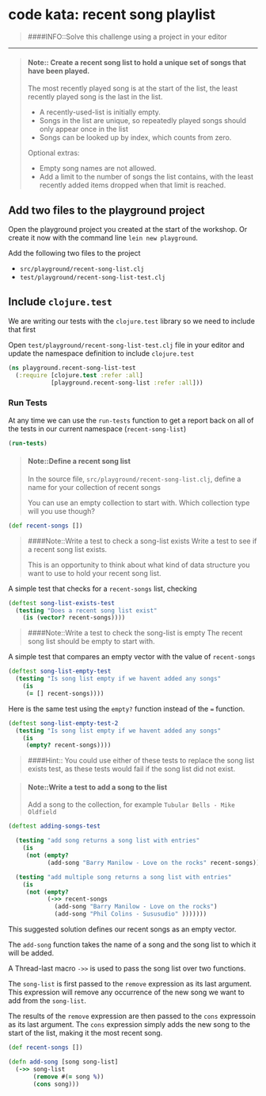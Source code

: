 # code kata: recent song playlist

> ####INFO::Solve this challenge using a project in your editor

------------------------------------------

> #### Note:: Create a recent song list to hold a unique set of songs that have been played.
> The most recently played song is at the start of the list, the least recently played song is the last in the list.
>
> * A recently-used-list is initially empty.
> * Songs in the list are unique, so repeatedly played songs should only appear once in the list
> * Songs can be looked up by index, which counts from zero.
>
> Optional extras:
>
> * Empty song names are not allowed.
> * Add a limit to the number of songs the list contains, with the least recently added items dropped when that limit is reached.


## Add two files to the playground project

Open the playground project you created at the start of the workshop.  Or create it now with the command line `lein new playground`.

Add the following two files to the project

* `src/playground/recent-song-list.clj`
* `test/playground/recent-song-list-test.clj`


## Include `clojure.test`

We are writing our tests with the `clojure.test` library so we need to include that first

Open `test/playground/recent-song-list-test.clj` file in your editor and update the namespace definition to include `clojure.test`


```clojure
(ns playground.recent-song-list-test
  (:require [clojure.test :refer :all]
            [playground.recent-song-list :refer :all]))
```


### Run Tests

At any time we can use the `run-tests` function to get a report back on all of the tests in our current namespace (`recent-song-list`)

```clojure
(run-tests)
```


> #### Note::Define a recent song list
> In the source file, `src/playground/recent-song-list.clj`, define a name for your collection of recent songs
>
> You can use an empty collection to start with.  Which collection type will you use though?

<!--sec data-title="Reveal answer..." data-id="answer000" data-collapse=true ces-->

```clojure
(def recent-songs [])
```

<!--endsec-->

> ####Note::Write a test to check a song-list exists
> Write a test to see if a recent song list exists.
>
> This is an opportunity to think about what kind of data structure you want to use to hold your recent song list.

<!--sec data-title="Suggested test..." data-id="answer001" data-collapse=true ces-->

A simple test that checks for a `recent-songs` list, checking

```clojure
(deftest song-list-exists-test
  (testing "Does a recent song list exist"
    (is (vector? recent-songs))))
```

<!--endsec-->

> ####Note::Write a test to check the song-list is empty
> The recent song list should be empty to start with.

<!--sec data-title="Suggested test..." data-id="answer002" data-collapse=true ces-->

A simple test that compares an empty vector with the value of `recent-songs`

```clojure
(deftest song-list-empty-test
  (testing "Is song list empty if we havent added any songs"
    (is
     (= [] recent-songs))))
```
Here is the same test using the `empty?` function instead of the `=` function.

```clojure
(deftest song-list-empty-test-2
  (testing "Is song list empty if we havent added any songs"
    (is
     (empty? recent-songs))))
```

> ####Hint::
> You could use either of these tests to replace the song list exists test, as these tests would fail if the song list did not exist.

<!--endsec-->


> #### Note::Write a test to add a song to the list
> Add a song to the collection, for example `Tubular Bells - Mike Oldfield`


<!--sec data-title="Suggested test..." data-id="answer003" data-collapse=true ces-->

```clojure
(deftest adding-songs-test

  (testing "add song returns a song list with entries"
    (is
     (not (empty?
           (add-song "Barry Manilow - Love on the rocks" recent-songs)))))

  (testing "add multiple song returns a song list with entries"
    (is
     (not (empty?
           (->> recent-songs
             (add-song "Barry Manilow - Love on the rocks")
             (add-song "Phil Colins - Sususudio" )))))))

```

<!--endsec-->




<!--sec data-title="Suggested Code Solution..." data-id="answer009" data-collapse=true ces-->

This suggested solution defines our recent songs as an empty vector.

The `add-song` function takes the name of a song and the song list to which it will be added.

A Thread-last macro `->>` is used to pass the song list over two functions.

The `song-list` is first passed to the `remove` expression as its last argument.  This expression will remove any occurrence of the new song we want to add from the `song-list`.

The results of the `remove` expression are then passed to the `cons` expressoin as its last argument.  The `cons` expression simply adds the new song to the start of the list, making it the most recent song.

```clojure
(def recent-songs [])

(defn add-song [song song-list]
  (->> song-list
       (remove #(= song %))
       (cons song)))
```
<!--endsec-->
